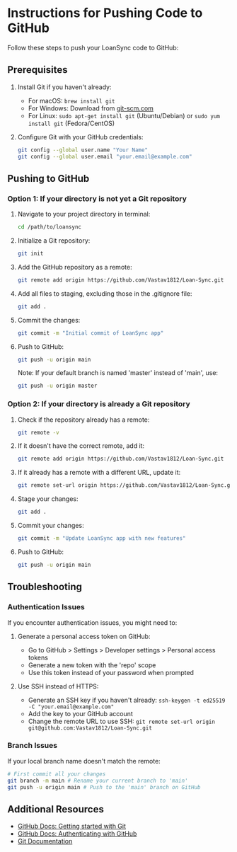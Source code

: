 # Instructions for Pushing Code to GitHub

Follow these steps to push your LoanSync code to GitHub:

## Prerequisites

1. Install Git if you haven't already:
   - For macOS: `brew install git`
   - For Windows: Download from [git-scm.com](https://git-scm.com/download/win)
   - For Linux: `sudo apt-get install git` (Ubuntu/Debian) or `sudo yum install git` (Fedora/CentOS)

2. Configure Git with your GitHub credentials:
   ```bash
   git config --global user.name "Your Name"
   git config --global user.email "your.email@example.com"
   ```

## Pushing to GitHub

### Option 1: If your directory is not yet a Git repository

1. Navigate to your project directory in terminal:
   ```bash
   cd /path/to/loansync
   ```

2. Initialize a Git repository:
   ```bash
   git init
   ```

3. Add the GitHub repository as a remote:
   ```bash
   git remote add origin https://github.com/Vastav1812/Loan-Sync.git
   ```

4. Add all files to staging, excluding those in the .gitignore file:
   ```bash
   git add .
   ```

5. Commit the changes:
   ```bash
   git commit -m "Initial commit of LoanSync app"
   ```

6. Push to GitHub:
   ```bash
   git push -u origin main
   ```
   
   Note: If your default branch is named 'master' instead of 'main', use:
   ```bash
   git push -u origin master
   ```

### Option 2: If your directory is already a Git repository

1. Check if the repository already has a remote:
   ```bash
   git remote -v
   ```

2. If it doesn't have the correct remote, add it:
   ```bash
   git remote add origin https://github.com/Vastav1812/Loan-Sync.git
   ```

3. If it already has a remote with a different URL, update it:
   ```bash
   git remote set-url origin https://github.com/Vastav1812/Loan-Sync.git
   ```

4. Stage your changes:
   ```bash
   git add .
   ```

5. Commit your changes:
   ```bash
   git commit -m "Update LoanSync app with new features"
   ```

6. Push to GitHub:
   ```bash
   git push -u origin main
   ```

## Troubleshooting

### Authentication Issues

If you encounter authentication issues, you might need to:

1. Generate a personal access token on GitHub:
   - Go to GitHub > Settings > Developer settings > Personal access tokens
   - Generate a new token with the 'repo' scope
   - Use this token instead of your password when prompted

2. Use SSH instead of HTTPS:
   - Generate an SSH key if you haven't already: `ssh-keygen -t ed25519 -C "your.email@example.com"`
   - Add the key to your GitHub account
   - Change the remote URL to use SSH: `git remote set-url origin git@github.com:Vastav1812/Loan-Sync.git`

### Branch Issues

If your local branch name doesn't match the remote:

```bash
# First commit all your changes
git branch -m main # Rename your current branch to 'main'
git push -u origin main # Push to the 'main' branch on GitHub
```

## Additional Resources

- [GitHub Docs: Getting started with Git](https://docs.github.com/en/get-started/getting-started-with-git)
- [GitHub Docs: Authenticating with GitHub](https://docs.github.com/en/authentication)
- [Git Documentation](https://git-scm.com/doc) 